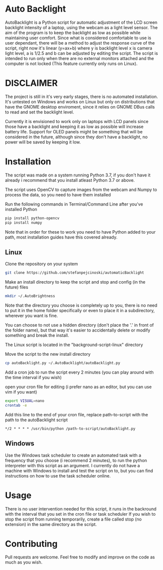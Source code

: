 # Auto Backlight

AutoBacklight is a Python script for automatic adjustment of the LCD screen backlight intensity of a laptop, 
using the webcam as a light level sensor. 
The aim of the program is to keep the backlight as low as possible while maintaining user comfort.
Since what is considered comfortable to use is user dependant, there will be a method to adjust the response
curve of the script, right now it's linear (y=ax+b) where y is backlight level x is camera light level, a is 1/2.5 and b can be adjusted by editing the script.
The script is intended to run only when there are no external monitors attached and the computer is not locked (This feature currently only runs on Linux). 

# DISCLAIMER

The project is still in it's very early stages,
there is no automated installation. It's untested on Windows and works on Linux but only on 
distributions that have the GNOME desktop enviroment, since it relies on GNOME DBus calls 
to read and set the backlight level. 

Currently it is envisioned to work only on laptops with LCD panels since those have a backlight 
and keeping it as low as possible will increase battery life. 
Support for OLED panels might be something that will be considered in the future, although since
they don't have a backlight, no power will be saved by keeping it low.


# Installation

The script was made on a system running Python 3.7, if you don't have it already i recommend that you install atleast Python 3.7 or above.

The script uses OpenCV to capture images from the webcam and Numpy to process the data, so you need to have them installed 

Run the following commands in Terminal/Command Line after you've installed Python

```bash
pip install python-opencv
pip install numpy
```
Note that in order for these to work you need to have Python added to your path, most installation guides have this covered already.

## Linux

Clone the repository on your system 
```bash
git clone https://github.com/stefanpejcinoski/automaticBacklight
```

Make an install directory to keep the script and stop and config (in the future) files
```bash
mkdir ~/.AutoBrightness
```
Note that the directory you choose is completely up to you, there is no need to put it in the home folder specifically or even to place it in a subdirectory, wherever you want is fine.

You can choose to not use a hidden directory (don't place the '.' in front of the folder name), but that way it's easier to accidentally delete or modify something and break the install.

The Linux script is located in the "background-script-linux" directory 

Move the script to the new install directory 
```bash
cp autoBacklight.py ~/.AutoBacklight/autoBacklight.py
```

Add a cron job to run the script every 2 minutes (you can play around with the time interval if you wish)

open your cron file for editing (i prefer nano as an editor, but you can use vim if you want)

```bash
export VISUAL=nano
crontab -e
```

Add this line to the end of your cron file, replace path-to-script with the path to the autoBacklight script


 
```
*/2 * * * * /usr/bin/python /path-to-script/autoBacklight.py
```

## Windows

Use the Windows task scheduler to create an automated task with a frequency that you choose (i recommend 2 minutes),  to run the python interpreter with this script as an argument. I currently do not have a machine with Windows to install and test the script on to, but you can find instructions on how to use the task scheduler online.

# Usage

There is no user intervention needed for this script, it runs in the backround with the interval
that you set in the cron file or task scheduler
If you wish to stop the script from running temporarily, create a file called stop (no extension) in the same directory as the script.
# Contributing

Pull requests are welcome.
Feel free to modify and improve on the code as much as you wish.
